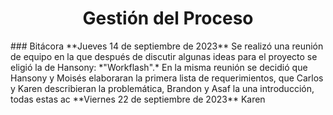 ﻿<center><h1>Gestión del Proceso</h1></center>
### Bitácora
**Jueves 14 de septiembre de 2023**
Se realizó una reunión de equipo en la que después de discutir algunas ideas para el proyecto se eligió la de Hansony: *"Workflash".*
En la misma reunión se decidió que Hansony y Moisés elaboraran la primera lista de requerimientos, que Carlos y Karen describieran la problemática, Brandon y Asaf la una introducción, todas estas ac
**Viernes 22 de septiembre de 2023**
Karen 

<!--stackedit_data:
eyJoaXN0b3J5IjpbMTA1MjA0MjAyNF19
-->